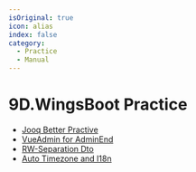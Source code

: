 ```yaml
---
isOriginal: true
icon: alias
index: false
category:
  - Practice
  - Manual
---
```


# 9D.WingsBoot Practice

* [Jooq Better Practive](./9d1.jooq-dsl-gen.md)
* [VueAdmin for AdminEnd](./9d2.vue-admin.md)
* [RW-Separation Dto](./9d3.dto-builder.md)
* [Auto Timezone and I18n](./9d4.time-lang.md)
